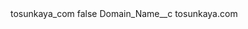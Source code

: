 <?xml version="1.0" encoding="UTF-8"?>
<CustomMetadata xmlns="http://soap.sforce.com/2006/04/metadata" xmlns:xsi="http://www.w3.org/2001/XMLSchema-instance" xmlns:xsd="http://www.w3.org/2001/XMLSchema">
    <label>tosunkaya_com</label>
    <protected>false</protected>
    <values>
        <field>Domain_Name__c</field>
        <value xsi:type="xsd:string">tosunkaya.com</value>
    </values>
</CustomMetadata>
